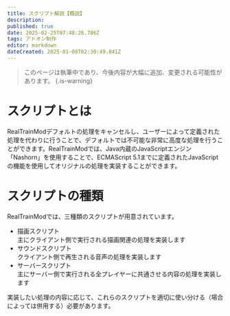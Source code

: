 ```yaml
---
title: スクリプト解説【概説】
description: 
published: true
date: 2025-02-25T07:48:26.786Z
tags: アドオン制作
editor: markdown
dateCreated: 2025-01-08T02:30:49.841Z
---
```


> このページは執筆中であり、今後内容が大幅に追加、変更される可能性があります。
{.is-warning}

# スクリプトとは
RealTrainModデフォルトの処理をキャンセルし、ユーザーによって定義された処理を代わりに行うことで、デフォルトでは不可能な非常に高度な処理を行うことができます。RealTrainModでは、Java内蔵のJavaScriptエンジン「Nashorn」を使用することで、ECMAScript 5.1までに定義されたJavaScriptの機能を使用してオリジナルの処理を実装することができます。

# スクリプトの種類
RealTrainModでは、三種類のスクリプトが用意されています。

* 描画スクリプト  
  主にクライアント側で実行される描画関連の処理を実装します
* サウンドスクリプト  
  クライアント側で再生される音声の処理を実装します
* サーバースクリプト  
  主にサーバー側で実行される全プレイヤーに共通させる内容の処理を実装します

実装したい処理の内容に応じて、これらのスクリプトを適切に使い分ける（場合によっては併用する）必要があります。